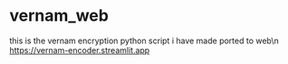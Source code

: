 # vernam_web

this is the vernam encryption python script i have made ported to web\n
https://vernam-encoder.streamlit.app
